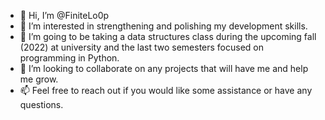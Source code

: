 - 👋 Hi, I’m @FiniteLo0p
- 👀 I’m interested in strengthening and polishing my development skills.
- 🌱 I’m going to be taking a data structures class during the upcoming fall (2022) at university and the last two semesters focused on programming in Python.
- 💞️ I’m looking to collaborate on any projects that will have me and help me grow.
- 📫 Feel free to reach out if you would like some assistance or have any questions.

<!---
FiniteLo0p/FiniteLo0p is a ✨ special ✨ repository because its `README.md` (this file) appears on your GitHub profile.
You can click the Preview link to take a look at your changes.
--->
